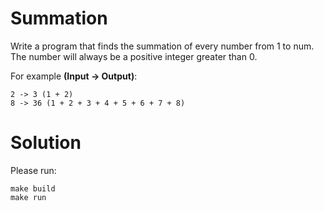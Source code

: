 # Summation

Write a program that finds the summation of every number from 1 to num. The number will always be a positive integer greater than 0.

For example **(Input -> Output)**:

```
2 -> 3 (1 + 2)
8 -> 36 (1 + 2 + 3 + 4 + 5 + 6 + 7 + 8)
```

# Solution

Please run:

```
make build
make run
```
